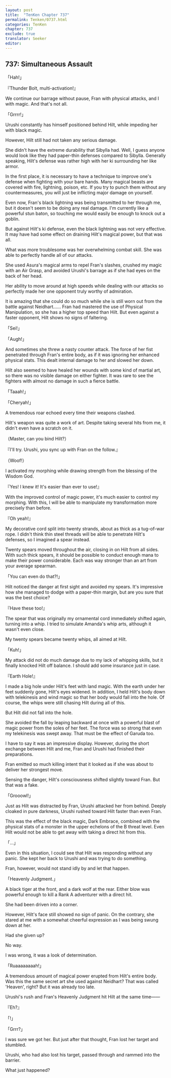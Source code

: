```yaml
---
layout: post
title:  "TenKen Chapter 737"
permalink: Tenken/0737.html
categories: TenKen
chapter: 737
exclude: true
translator: Seeker
editor: 
---
```

<h2 id="ch737">737: Simultaneous Assault</h2>

「Hah!」

『Thunder Bolt, multi-activation!』

We continue our barrage without pause, Fran with physical attacks, and I with magic. And that's not all.

「Grrrr!」

Urushi constantly has himself positioned behind Hilt, while impeding her with black magic.

However, Hilt still had not taken any serious damage.

She didn't have the extreme durability that Sibylla had. Well, I guess anyone would look like they had paper-thin defenses compared to Sibylla. Generally speaking, Hilt's defense was rather high with her ki surrounding her like armor.

In the first place, it is necessary to have a technique to improve one's defense when fighting with your bare hands. Many magical beasts are covered with fire, lightning, poison, etc. If you try to punch them without any countermeasures, you will just be inflicting major damage on yourself.

Even now, Fran's black lightning was being transmitted to her through me, but it doesn't seem to be doing any real damage. I'm currently like a powerful stun baton, so touching me would easily be enough to knock out a goblin.

But against Hilt's ki defense, even the black lightning was not very effective. It may have had some effect on draining Hilt's magical power, but that was all.

What was more troublesome was her overwhelming combat skill. She was able to perfectly handle all of our attacks.

She used Asura's magical arms to repel Fran's slashes, crushed my magic with an Air Grasp, and avoided Urushi's barrage as if she had eyes on the back of her head.

Her ability to move around at high speeds while dealing with our attacks so perfectly made her one opponent truly worthy of admiration.

It is amazing that she could do so much while she is still worn out from the battle against Neidhart…… Fran had mastered the use of Physical Manipulation, so she has a higher top speed than Hilt. But even against a faster opponent, Hilt shows no signs of faltering.

「Sei!」

「Augh!」

And sometimes she threw a nasty counter attack. The force of her fist penetrated through Fran's entire body, as if it was ignoring her enhanced physical stats. This dealt internal damage to her and slowed her down.

Hilt also seemed to have healed her wounds with some kind of martial art, so there was no visible damage on either fighter. It was rare to see the fighters with almost no damage in such a fierce battle.

「Taaah!」

「Cheryah!」

A tremendous roar echoed every time their weapons clashed.

Hilt's weapon was quite a work of art. Despite taking several hits from me, it didn't even have a scratch on it.

（Master, can you bind Hilt?）

『I'll try. Urushi, you sync up with Fran on the follow.』

（Woof!）

I activated my morphing while drawing strength from the blessing of the Wisdom God.

『Yes! I knew it! It's easier than ever to use!』

With the improved control of magic power, it's much easier to control my morphing. With this, I will be able to manipulate my transformation more precisely than before.

『Oh yeah!』

My decorative cord split into twenty strands, about as thick as a tug-of-war rope. I didn't think thin steel threads will be able to penetrate Hilt's defenses, so I imagined a spear instead.

Twenty spears moved throughout the air, closing in on Hilt from all sides. With such thick spears, it should be possible to conduct enough mana to make their power considerable. Each was way stronger than an art from your average spearman.

「You can even do that?!」

Hilt noticed the danger at first sight and avoided my spears. It's impressive how she managed to dodge with a paper-thin margin, but are you sure that was the best choice?

『Have these too!』

The spear that was originally my ornamental cord immediately shifted again, turning into a whip. I tried to simulate Amanda's whip arts, although it wasn't even close.

My twenty spears became twenty whips, all aimed at Hilt.

「Kuh!」

My attack did not do much damage due to my lack of whipping skills, but it finally knocked Hilt off balance. I should add some insurance just in case.

『Earth Hole!』

I made a big hole under Hilt's feet with land magic. With the earth under her feet suddenly gone, Hilt's eyes widened. In addition, I held Hilt's body down with telekinesis and wind magic so that her body would fall into the hole. Of course, the whips were still chasing Hilt during all of this.

But Hilt did not fall into the hole.

She avoided the fall by leaping backward at once with a powerful blast of magic power from the soles of her feet. The force was so strong that even my telekinesis was swept away. That must be the effect of Garuda too.

I have to say it was an impressive display. However, during the short exchange between Hilt and me, Fran and Urushi had finished their preparations.

Fran emitted so much killing intent that it looked as if she was about to deliver her strongest move.

Sensing the danger, Hilt's consciousness shifted slightly toward Fran. But that was a fake.

「Grooowl!」

Just as Hilt was distracted by Fran, Urushi attacked her from behind. Deeply cloaked in pure darkness, Urushi rushed toward Hilt faster than even Fran.

This was the effect of the black magic, Dark Embrace, combined with the physical stats of a monster in the upper echelons of the B threat level. Even Hilt would not be able to get away with taking a direct hit from this.

「…」

Even in this situation, I could see that Hilt was responding without any panic. She kept her back to Urushi and was trying to do something.

Fran, however, would not stand idly by and let that happen.

「Heavenly Judgment.」

A black tiger at the front, and a dark wolf at the rear. Either blow was powerful enough to kill a Rank A adventurer with a direct hit.

She had been driven into a corner.

However, Hilt's face still showed no sign of panic. On the contrary, she stared at me with a somewhat cheerful expression as I was being swung down at her.

Had she given up?

No way.

I was wrong, it was a look of determination.

「Ruaaaaaaaah!」

A tremendous amount of magical power erupted from Hilt's entire body. Was this the same secret art she used against Neidhart? That was called 'Heaven', right? But it was already too late.

Urushi's rush and Fran's Heavenly Judgment hit Hilt at the same time――

『Eh?』

「!」

「Grrr?」

I was sure we got her. But just after that thought, Fran lost her target and stumbled.

Urushi, who had also lost his target, passed through and rammed into the barrier.

What just happened?



